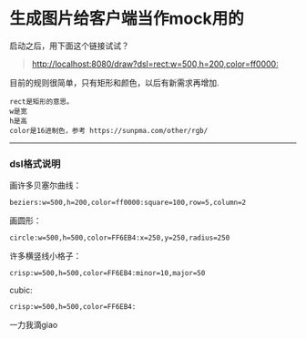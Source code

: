 # 生成图片给客户端当作mock用的

启动之后，用下面这个链接试试？

> [http://localhost:8080/draw?dsl=rect:w=500,h=200,color=ff0000:](http://localhost:8080/draw?dsl=rect:w=500,h=200,color=ff0000:)

目前的规则很简单，只有矩形和颜色，以后有新需求再增加.

```
rect是矩形的意思。
w是宽
h是高
color是16进制色，参考 https://sunpma.com/other/rgb/
```

---

### dsl格式说明

画许多贝塞尔曲线：
```
beziers:w=500,h=200,color=ff0000:square=100,row=5,column=2
```

画圆形：
```
circle:w=500,h=500,color=FF6EB4:x=250,y=250,radius=250
```

许多横竖线小格子：
```
crisp:w=500,h=500,color=FF6EB4:minor=10,major=50
```

cubic:
```
crisp:w=500,h=500,color=FF6EB4:
```

一力我滴giao

